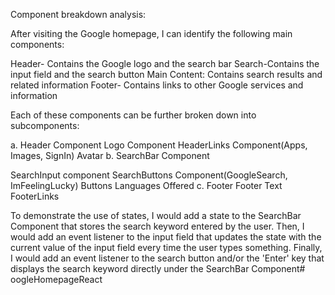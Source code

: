 Component breakdown analysis:

After visiting the Google homepage, I can identify the following main components:

Header- Contains the Google logo and the search bar
Search-Contains the input field and the search button
Main Content: Contains search results and related information
Footer- Contains links to other Google services and information

Each of these components can be further broken down into subcomponents:

a. Header Component
Logo Component
HeaderLinks Component(Apps, Images, SignIn)
Avatar
b. SearchBar Component

SearchInput component
SearchButtons Component(GoogleSearch, ImFeelingLucky)
Buttons
Languages Offered
c. Footer
Footer Text
FooterLinks


To demonstrate the use of states, I would add a state to the SearchBar Component that stores the search keyword entered by the user. Then, I would add an event listener to the input field that updates the state with the current value of the input field every time the user types something. Finally, I would add an event listener to the search button and/or the 'Enter' key that displays the search keyword directly under the SearchBar Component# oogleHomepageReact
